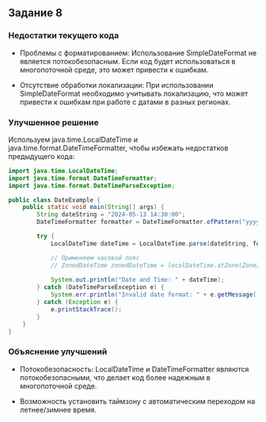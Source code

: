 ## Задание 8

### Недостатки текущего кода

- Проблемы с форматированием: Использование SimpleDateFormat не является потокобезопасным.
Если код будет использоваться в многопоточной среде, это может привести к ошибкам.


- Отсутствие обработки локализации: При использовании SimpleDateFormat необходимо учитывать локализацию, 
что может привести к ошибкам при работе с датами в разных регионах.


### Улучшенное решение

Используем java.time.LocalDateTime и java.time.format.DateTimeFormatter, чтобы избежать недостатков предыдущего кода:
```java
import java.time.LocalDateTime;
import java.time.format.DateTimeFormatter;
import java.time.format.DateTimeParseException;

public class DateExample {
    public static void main(String[] args) {
        String dateString = "2024-05-13 14:30:00";
        DateTimeFormatter formatter = DateTimeFormatter.ofPattern("yyyy-MM-dd HH:mm:ss");

        try {
            LocalDateTime dateTime = LocalDateTime.parse(dateString, formatter);

            // Применяем часовой пояс
            // ZonedDateTime zonedDateTime = localDateTime.atZone(ZoneId.of("America/New_York"));
            
            System.out.println("Date and Time: " + dateTime);
        } catch (DateTimeParseException e) {
            System.err.println("Invalid date format: " + e.getMessage());
        } catch (Exception e) {
            e.printStackTrace();
        }
    }
}
```

### Объяснение улучшений

- Потокобезопасность: LocalDateTime и DateTimeFormatter являются потокобезопасными, что делает код более надежным в многопоточной среде.

- Возможность установить таймзону с автоматическим переходом на летнее/зимнее время.